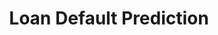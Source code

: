 ---
title: "Loan Default Prediction"
excerpt: "For the final project of my Data Science in Finance course, I created a harness that was capable of cleaning over 1MM rows of real-world loan data and predicting the probability of default for new applicants. After much research into loan prediction modeling and experimental model comparison, I determined that an XGBoost model would have the best performance for the task. After evaluating all student's projects in a 'horserace,' my project was selected as a top 4 performer. <br/>
<img src='/images/default_project.JPG' alt='Loan Default Project' width='1000' height='1000'>"
collection: portfolio
---